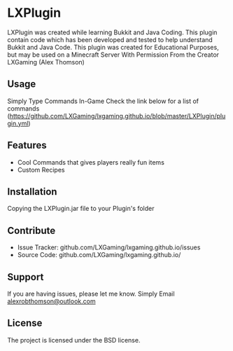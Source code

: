 LXPlugin
========

LXPlugin was created while learning Bukkit and Java Coding. 
This plugin contain code which has been developed and tested to help understand Bukkit and Java Code. 
This plugin was created for Educational Purposes, but may be used on a Minecraft Server With Permission From the Creator LXGaming (Alex Thomson)

Usage
----- 

Simply Type Commands In-Game
Check the link below for a list of commands
(https://github.com/LXGaming/lxgaming.github.io/blob/master/LXPlugin/plugin.yml)

Features
--------

- Cool Commands that gives players really fun items
- Custom Recipes

Installation
------------

Copying the LXPlugin.jar file to your Plugin's folder

Contribute
----------

- Issue Tracker: github.com/LXGaming/lxgaming.github.io/issues
- Source Code: github.com/LXGaming/lxgaming.github.io/

Support
-------

If you are having issues, please let me know.
Simply Email alexrobthomson@outlook.com

License
-------

The project is licensed under the BSD license.